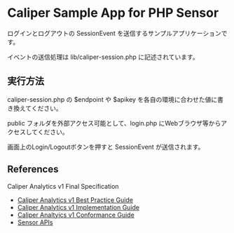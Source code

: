 # Caliper Sample App for PHP Sensor

ログインとログアウトの SessionEvent を送信するサンプルアプリケーションです。

イベントの送信処理は lib/caliper-session.php に記述されています。


## 実行方法

caliper-session.php の $endpoint や $apikey を各自の環境に合わせた値に書き換えてください。

public フォルダを外部アクセス可能として、login.php にWebブラウザ等からアクセスしてください。

画面上のLogin/Logoutボタンを押すと SessionEvent が送信されます。


## References

Caliper Analytics v1 Final Specification

- [Caliper Analytics v1 Best Practice Guide](http://www.imsglobal.org/caliper/caliperv1p0/ims-caliper-analytics-best-practice-guide)
- [Caliper Analytics v1 Implementation Guide](http://www.imsglobal.org/caliper/caliperv1p0/ims-caliper-analytics-implementation-guide)
- [Caliper Analtyics v1 Conformance Guide](http://www.imsglobal.org/caliper/caliperv1p0/ims-caliper-analytics-conformance-and-certification-guide-v10)
- [Sensor APIs](http://www.imsglobal.org/caliper-analytics-v1-public-repos-sensor-apis)

